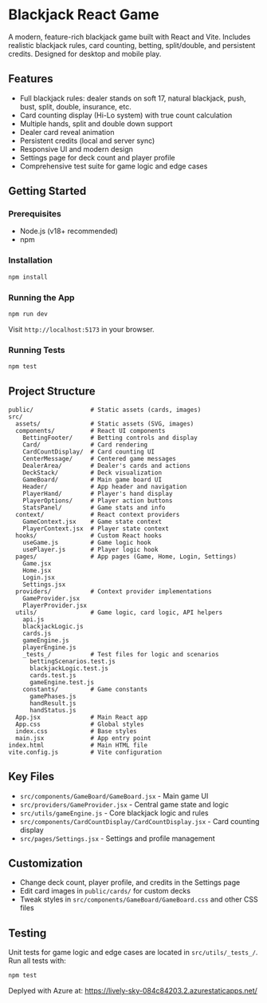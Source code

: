 # Blackjack React Game

A modern, feature-rich blackjack game built with React and Vite. Includes realistic blackjack rules, card counting, betting, split/double, and persistent credits. Designed for desktop and mobile play.

## Features
- Full blackjack rules: dealer stands on soft 17, natural blackjack, push, bust, split, double, insurance, etc.
- Card counting display (Hi-Lo system) with true count calculation
- Multiple hands, split and double down support
- Dealer card reveal animation
- Persistent credits (local and server sync)
- Responsive UI and modern design
- Settings page for deck count and player profile
- Comprehensive test suite for game logic and edge cases

## Getting Started

### Prerequisites
- Node.js (v18+ recommended)
- npm

### Installation
```bash
npm install
```

### Running the App
```bash
npm run dev
```
Visit `http://localhost:5173` in your browser.

### Running Tests
```bash
npm test
```

## Project Structure
```
public/                # Static assets (cards, images)
src/
  assets/              # Static assets (SVG, images)
  components/          # React UI components
    BettingFooter/     # Betting controls and display
    Card/              # Card rendering
    CardCountDisplay/  # Card counting UI
    CenterMessage/     # Centered game messages
    DealerArea/        # Dealer's cards and actions
    DeckStack/         # Deck visualization
    GameBoard/         # Main game board UI
    Header/            # App header and navigation
    PlayerHand/        # Player's hand display
    PlayerOptions/     # Player action buttons
    StatsPanel/        # Game stats and info
  context/             # React context providers
    GameContext.jsx    # Game state context
    PlayerContext.jsx  # Player state context
  hooks/               # Custom React hooks
    useGame.js         # Game logic hook
    usePlayer.js       # Player logic hook
  pages/               # App pages (Game, Home, Login, Settings)
    Game.jsx
    Home.jsx
    Login.jsx
    Settings.jsx
  providers/           # Context provider implementations
    GameProvider.jsx
    PlayerProvider.jsx
  utils/               # Game logic, card logic, API helpers
    api.js
    blackjackLogic.js
    cards.js
    gameEngine.js
    playerEngine.js
    _tests_/           # Test files for logic and scenarios
      bettingScenarios.test.js
      blackjackLogic.test.js
      cards.test.js
      gameEngine.test.js
    constants/         # Game constants
      gamePhases.js
      handResult.js
      handStatus.js
  App.jsx              # Main React app
  App.css              # Global styles
  index.css            # Base styles
  main.jsx             # App entry point
index.html             # Main HTML file
vite.config.js         # Vite configuration
```

## Key Files
- `src/components/GameBoard/GameBoard.jsx` - Main game UI
- `src/providers/GameProvider.jsx` - Central game state and logic
- `src/utils/gameEngine.js` - Core blackjack logic and rules
- `src/components/CardCountDisplay/CardCountDisplay.jsx` - Card counting display
- `src/pages/Settings.jsx` - Settings and profile management

## Customization
- Change deck count, player profile, and credits in the Settings page
- Edit card images in `public/cards/` for custom decks
- Tweak styles in `src/components/GameBoard/GameBoard.css` and other CSS files

## Testing

Unit tests for game logic and edge cases are located in `src/utils/_tests_/`. Run all tests with:

```bash
npm test
```

Deplyed with Azure at: https://lively-sky-084c84203.2.azurestaticapps.net/